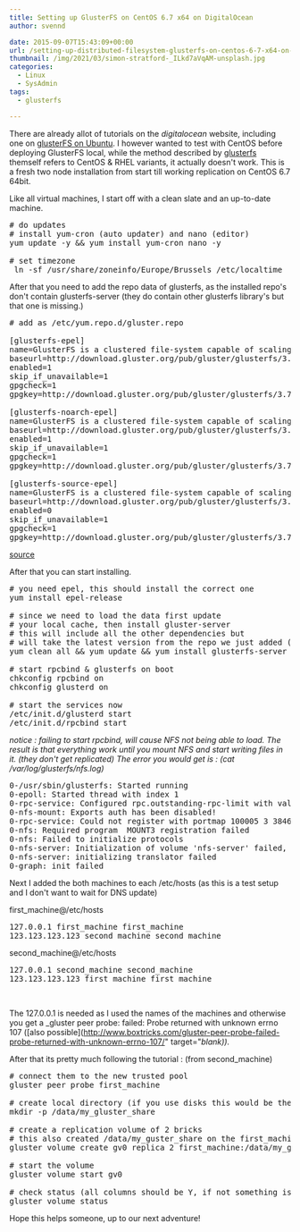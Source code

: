```yaml
---
title: Setting up GlusterFS on CentOS 6.7 x64 on DigitalOcean
author: svennd

date: 2015-09-07T15:43:09+00:00
url: /setting-up-distributed-filesystem-glusterfs-on-centos-6-7-x64-on-digitalocean/
thumbnail: /img/2021/03/simon-stratford-_ILkd7aVqAM-unsplash.jpg
categories:
  - Linux
  - SysAdmin
tags:
  - glusterfs

---
```

There are already allot of tutorials on the _digitalocean_ website, including one on [glusterFS on Ubuntu][1]. I however wanted to test with CentOS before deploying GlusterFS local, while the method described by [glusterfs][2] themself refers to CentOS & RHEL variants, it actually doesn't work. This is a fresh two node installation from start till working replication on CentOS 6.7 64bit.

Like all virtual machines, I start off with a clean slate and an up-to-date machine.

<pre class="EnlighterJSRAW" data-enlighter-linenumbers="false"># do updates
# install yum-cron (auto updater) and nano (editor)
yum update -y && yum install yum-cron nano -y

# set timezone
 ln -sf /usr/share/zoneinfo/Europe/Brussels /etc/localtime</pre>

After that you need to add the repo data of glusterfs, as the installed repo's don't contain glusterfs-server (they do contain other glusterfs library's but that one is missing.)

<pre class="EnlighterJSRAW" data-enlighter-linenumbers="false"># add as /etc/yum.repo.d/gluster.repo

[glusterfs-epel]
name=GlusterFS is a clustered file-system capable of scaling to several petabytes.
baseurl=http://download.gluster.org/pub/gluster/glusterfs/3.7/LATEST/EPEL.repo/epel-$releasever/$basearch/
enabled=1
skip_if_unavailable=1
gpgcheck=1
gpgkey=http://download.gluster.org/pub/gluster/glusterfs/3.7/LATEST/EPEL.repo/pub.key

[glusterfs-noarch-epel]
name=GlusterFS is a clustered file-system capable of scaling to several petabytes.
baseurl=http://download.gluster.org/pub/gluster/glusterfs/3.7/LATEST/EPEL.repo/epel-$releasever/noarch
enabled=1
skip_if_unavailable=1
gpgcheck=1
gpgkey=http://download.gluster.org/pub/gluster/glusterfs/3.7/LATEST/EPEL.repo/pub.key

[glusterfs-source-epel]
name=GlusterFS is a clustered file-system capable of scaling to several petabytes. - Source
baseurl=http://download.gluster.org/pub/gluster/glusterfs/3.7/LATEST/EPEL.repo/epel-$releasever/SRPMS
enabled=0
skip_if_unavailable=1
gpgcheck=1
gpgkey=http://download.gluster.org/pub/gluster/glusterfs/3.7/LATEST/EPEL.repo/pub.key
</pre>

[source][3]

After that you can start installing.

<pre class="EnlighterJSRAW" data-enlighter-linenumbers="false"># you need epel, this should install the correct one
yum install epel-release

# since we need to load the data first update
# your local cache, then install gluster-server
# this will include all the other dependencies but 
# will take the latest version from the repo we just added (glusterfs repo)
yum clean all && yum update && yum install glusterfs-server

# start rpcbind & glusterfs on boot
chkconfig rpcbind on
chkconfig glusterd on

# start the services now
/etc/init.d/glusterd start
/etc/init.d/rpcbind start</pre>

_notice : failing to start rpcbind, will cause NFS not being able to load. The result is that everything work until you mount NFS and start writing files in it. (they don't get replicated) The error you would get is : (cat /var/log/glusterfs/nfs.log)_

<pre class="EnlighterJSRAW" data-enlighter-linenumbers="false">0-/usr/sbin/glusterfs: Started running 
0-epoll: Started thread with index 1
0-rpc-service: Configured rpc.outstanding-rpc-limit with value 16
0-nfs-mount: Exports auth has been disabled!
0-rpc-service: Could not register with portmap 100005 3 38465
0-nfs: Required program  MOUNT3 registration failed
0-nfs: Failed to initialize protocols
0-nfs-server: Initialization of volume 'nfs-server' failed, review your volfile again
0-nfs-server: initializing translator failed
0-graph: init failed</pre>

Next I added the both machines to each /etc/hosts (as this is a test setup and I don't want to wait for DNS update)

first_machine@/etc/hosts

<pre class="EnlighterJSRAW" data-enlighter-linenumbers="false">127.0.0.1 first_machine first_machine
123.123.123.123 second_machine second_machine</pre>

second_machine@/etc/hosts

<pre class="EnlighterJSRAW" data-enlighter-linenumbers="false">127.0.0.1 second_machine second_machine
123.123.123.123 first_machine first_machine</pre>

&nbsp;

The 127.0.0.1 is needed as I used the names of the machines and otherwise you get a _gluster peer probe: failed: Probe returned with unknown errno 107 ([also possible](http://www.boxtricks.com/gluster-peer-probe-failed-probe-returned-with-unknown-errno-107/" target="_blank))._

After that its pretty much following the tutorial : (from second_machine)

<pre class="EnlighterJSRAW" data-enlighter-linenumbers="false"># connect them to the new trusted pool
gluster peer probe first_machine

# create local directory (if you use disks this would be the mountpoint)
mkdir -p /data/my_gluster_share

# create a replication volume of 2 bricks
# this also created /data/my_guster_share on the first_machine (make sure its empty!)
gluster volume create gv0 replica 2 first_machine:/data/my_gluster_share second_machine:/data/my_gluster_share

# start the volume
gluster volume start gv0

# check status (all columns should be Y, if not something is not working!)
gluster volume status</pre>

Hope this helps someone, up to our next adventure!

 [1]: https://www.digitalocean.com/community/tutorials/how-to-create-a-redundant-storage-pool-using-glusterfs-on-ubuntu-servers
 [2]: http://gluster.readthedocs.org/en/latest/Quick-Start-Guide/Quickstart/
 [3]: http://download.gluster.org/pub/gluster/glusterfs/LATEST/EPEL.repo/glusterfs-epel.repo